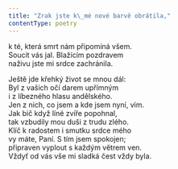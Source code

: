 ```yaml
---
title: "Zrak jste k\_mé nové barvě obrátila,"
contentType: poetry
---
```


<section>

k té, která smrt nám připomíná všem.  
Soucit vás jal. Blažícím pozdravem  
naživu jste mi srdce zachránila.

</section>

<section>

Ještě jde křehký život se mnou dál:  
Byl z vašich očí darem upřímným  
i z líbezného hlasu andělského.  
Jen z nich, co jsem a kde jsem nyní, vím.  
Jak bič když líné zvíře popohnal,  
tak vzbudily mou duši z trudu zlého.  
Klíč k radostem i smutku srdce mého  
vy máte, Paní. S tím jsem spokojen;  
připraven vyplout s každým větrem ven.  
Vždyť od vás vše mi sladká čest vždy byla.

</section>
